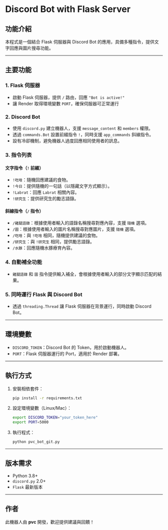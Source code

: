 # Discord Bot with Flask Server

## 功能介紹
本程式是一個結合 Flask 伺服器與 Discord Bot 的應用，具備多種指令，提供文字回應與圖片搜尋功能。

---

## 主要功能

### 1. Flask 伺服器
- 啟動 Flask 伺服器，提供 `/` 路由，回應 `"Bot is active!"`
- 讓 Render 取得環境變數 `PORT`，確保伺服器可正常運行

### 2. Discord Bot
- 使用 `discord.py` 建立機器人，支援 `message_content` 和 `members` 權限。
- 透過 `commands.Bot` 設置前綴指令 `!`，同時支援 `app_commands` 斜線指令。
- 設有冷卻機制，避免機器人過度回應相同使用者的訊息。

### 3. 指令列表

#### 文字指令（`!` 前綴）
- `!吃啥`：隨機回應建議的食物。
- `!今日`：提供隨機的一句話（以隱藏文字方式顯示）。
- `!Labrat`：回應 `Labrat` 相關內容。
- `!研究生`：提供研究生的勵志語錄。

#### 斜線指令（`/` 指令）
- `/雞腿語錄`：根據使用者輸入的語錄名稱搜尋對應內容，支援 `隨機` 選項。
- `/圖`：根據使用者輸入的圖片名稱搜尋對應圖片，支援 `隨機` 選項。
- `/吃啥`：與 `!吃啥` 相同，隨機提供建議的食物。
- `/研究生`：與 `!研究生` 相同，提供勵志語錄。
- `/水豚`：回應隨機水豚療育內容。

### 4. 自動補全功能
- `雞腿語錄` 和 `圖` 指令提供輸入補全，會根據使用者輸入的部分文字顯示匹配的結果。

### 5. 同時運行 Flask 與 Discord Bot
- 透過 `threading.Thread` 讓 Flask 伺服器在背景運行，同時啟動 Discord Bot。

---

## 環境變數
- `DISCORD_TOKEN`：Discord Bot 的 Token，用於啟動機器人。
- `PORT`：Flask 伺服器運行的 Port，適用於 Render 部署。

---

## 執行方式
1. 安裝相依套件：
   ```bash
   pip install -r requirements.txt
   ```
2. 設定環境變數（Linux/Mac）：
   ```bash
   export DISCORD_TOKEN="your_token_here"
   export PORT=5000
   ```
3. 執行程式：
   ```bash
   python pvc_bot_git.py
   ```

---

## 版本需求
- Python 3.8+
- `discord.py` 2.0+
- `Flask` 最新版本

---

## 作者
此機器人由 **pvc** 開發，歡迎提供建議與回饋！

